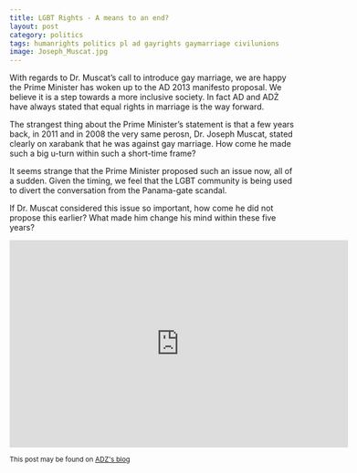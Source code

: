 ```yaml
---
title: LGBT Rights - A means to an end?
layout: post
category: politics
tags: humanrights politics pl ad gayrights gaymarriage civilunions
image: Joseph_Muscat.jpg
---
```


With regards to Dr. Muscat’s call to introduce gay marriage, we are happy the Prime Minister has woken up to the AD 2013 manifesto proposal.  We believe it is a step towards a more inclusive society.  In fact AD and ADŻ have always stated that equal rights in marriage is the way forward.

The strangest thing about the Prime Minister’s statement is that a few years back, in 2011 and in 2008 the very same perosn, Dr. Joseph Muscat, stated clearly on xarabank that he was against gay marriage.  How come he made such a big u-turn within such a short-time frame?

It seems strange that the Prime Minister proposed such an issue now, all of a sudden.  Given the timing, we feel that the LGBT community is being used to divert the conversation from the Panama-gate scandal.

If Dr. Muscat considered this issue so important, how come he did not propose this earlier?  What made him change his mind within these five years?

<iframe width="593" height="364" src="https://www.youtube.com/embed/IXRexqVXaS8" frameborder="0" allowfullscreen></iframe>

<small>This post may be found on [ADZ's blog](https://maltagreenyouth.wordpress.com/2016/03/05/lgbt-rights-a-means-to-an-end/)</small>
